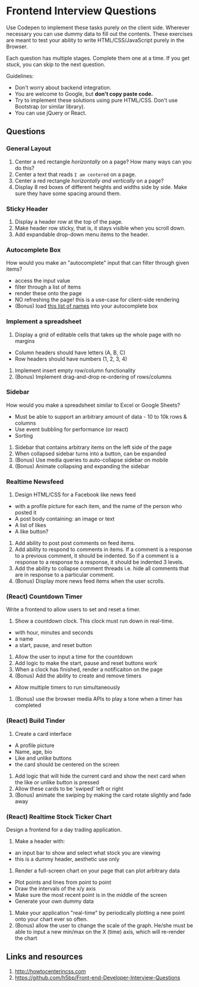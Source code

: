 # Frontend Interview Questions

Use Codepen to implement these tasks purely on the client side. Wherever necessary you can use dummy data to fill out the contents.
These exercises are meant to test your ability to write HTML/CSS/JavaScript purely in the Browser. 

Each question has multiple stages. Complete them one at a time. If you get stuck, you can skip to the next question.

Guidelines:

- Don't worry about backend integration.
- You are welcome to Google, but **don't copy paste code.**
- Try to implement these solutions using pure HTML/CSS. Don't use Bootstrap (or similar library).
- You can use jQuery or React.

## Questions

### General Layout


1. Center a red rectangle *horizontally* on a page? How many ways can you do this?
1. Center a text that reads `I am centered` on a page.
1. Center a red rectangle *horizontally and vertically* on a page?
1. Display 8 red boxes of different heights and widths side by side. Make sure they
  have some spacing around them.

### Sticky Header

1. Display a header row at the top of the page.
2. Make header row sticky, that is, it stays visible when you scroll down.
3. Add expandable drop-down menu items to the header.

### Autocomplete Box

How would you make an "autocomplete" input that can filter through given items?

* access the input value
* filter through a list of items
* render these onto the page
* NO refreshing the page! this is a use-case for client-side rendering
* (Bonus) load [this list of names](https://raw.githubusercontent.com/dominictarr/random-name/master/first-names.txt) into your autocomplete box

### Implement a spreadsheet

1. Display a grid of editable cells that takes up the whole page with no margins
  - Column headers should have letters (A, B, C)
  - Row headers should have numbers (1, 2, 3, 4)
1. Implement insert empty row/column functionality
2. (Bonus) Implement drag-and-drop re-ordering of rows/columns

### Sidebar

How would you make a spreadsheet similar to Excel or Google Sheets?

* Must be able to support an arbitrary amount of data - 10 to 10k rows & columns
* Use event bubbling for performance (or react)
* Sorting

1. Sidebar that contains arbitrary items on the left side of the page
1. When collapsed sidebar turns into a button, can be expanded
1. (Bonus) Use media queries to auto-collapse sidebar on mobile
2. (Bonus) Animate collapsing and expanding the sidebar

### Realtime Newsfeed

1. Design HTML/CSS for a Facebook like news feed
  - with a profile picture for each item, and the name of the person who posted it
  - A post body containing: an image or text
  - A list of likes
  - A like button?
1. Add ability to post post comments on feed items.
1. Add ability to respond to comments in items. If a comment is a response to a previous comment, it should be indented. So if a comment is a response to a response to a response, it should be indented 3 levels.
1. Add the ability to collapse comment threads i.e. hide all comments that are in response to a particular comment.
1. (Bonus) Display more news feed items when the user scrolls.

### (React) Countdown Timer

Write a frontend to allow users to set and reset a timer.

1. Show a countdown clock. This clock must run down in real-time.
  - with hour, minutes and seconds
  - a name
  - a start, pause, and reset button
1. Allow the user to input a time for the countdown
1. Add logic to make the start, pause and reset buttons work
1. When a clock has finished, render a notificaiton on the page
1. (Bonus) Add the ability to create and remove timers
  - Allow multiple timers to run simultaneously
1. (Bonus) use the browser media APIs to play a tone when a timer has completed

### (React) Build Tinder

1. Create a card interface
  - A profile picture
  - Name, age, bio
  - Like and unlike buttons
  - the card should be centered on the screen
1. Add logic that will hide the current card and show the next card when the like or unlike button is pressed
1. Allow these cards to be 'swiped' left or right
1. (Bonus) animate the swiping by making the card rotate slightly and fade away

### (React) Realtime Stock Ticker Chart

Design a frontend for a day trading application.

1. Make a header with:
  - an input bar to show and select what stock you are viewing
  - this is a dummy header, aesthetic use only
1. Render a full-screen chart on your page that can plot arbitrary data
  - Plot points and lines from point to point
  - Draw the intervals of the x/y axis
  - Make sure the most recent point is in the middle of the screen
  - Generate your own dummy data
1. Make your application "real-time" by periodically plotting a new point onto your chart ever so often.
1. (Bonus) allow the user to change the scale of the graph. He/she must be able to input a new min/max on the X (time) axis, which will re-render the chart

## Links and resources

1. http://howtocenterincss.com
1. https://github.com/h5bp/Front-end-Developer-Interview-Questions

